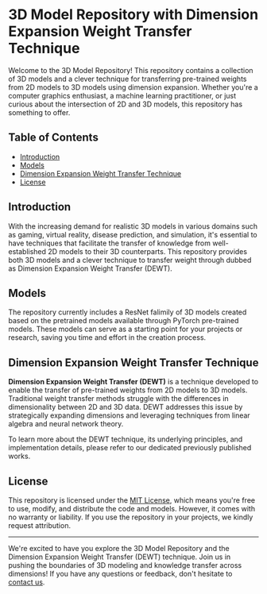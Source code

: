 # 3D Model Repository with Dimension Expansion Weight Transfer Technique

Welcome to the 3D Model Repository! This repository contains a collection of 3D models and a clever technique for transferring pre-trained weights from 2D models to 3D models using dimension expansion. Whether you're a computer graphics enthusiast, a machine learning practitioner, or just curious about the intersection of 2D and 3D models, this repository has something to offer.

## Table of Contents

- [Introduction](#introduction)
- [Models](#models)
- [Dimension Expansion Weight Transfer Technique](#dimension-expansion-weight-transfer-technique)
- [License](#license)

## Introduction

With the increasing demand for realistic 3D models in various domains such as gaming, virtual reality, disease prediction, and simulation, it's essential to have techniques that facilitate the transfer of knowledge from well-established 2D models to their 3D counterparts. This repository provides both 3D models and a clever technique to transfer weight through dubbed as Dimension Expansion Weight Transfer (DEWT).

## Models

The repository currently includes a ResNet falimily of 3D models created based on the pretrained models available through PyTorch pre-trained models. These models can serve as a starting point for your projects or research, saving you time and effort in the creation process.

## Dimension Expansion Weight Transfer Technique

**Dimension Expansion Weight Transfer (DEWT)** is a technique developed to enable the transfer of pre-trained weights from 2D models to 3D models. Traditional weight transfer methods struggle with the differences in dimensionality between 2D and 3D data. DEWT addresses this issue by strategically expanding dimensions and leveraging techniques from linear algebra and neural network theory.

To learn more about the DEWT technique, its underlying principles, and implementation details, please refer to our dedicated previously published works. 


## License

This repository is licensed under the [MIT License](LICENSE), which means you're free to use, modify, and distribute the code and models. However, it comes with no warranty or liability. If you use the repository in your projects, we kindly request attribution.

---

We're excited to have you explore the 3D Model Repository and the Dimension Expansion Weight Transfer (DEWT) technique. Join us in pushing the boundaries of 3D modeling and knowledge transfer across dimensions! If you have any questions or feedback, don't hesitate to [contact us](mailto:contact@example.com).
